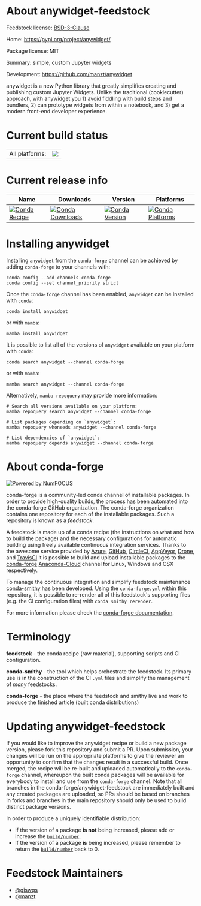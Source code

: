 About anywidget-feedstock
=========================

Feedstock license: [BSD-3-Clause](https://github.com/conda-forge/anywidget-feedstock/blob/main/LICENSE.txt)

Home: https://pypi.org/project/anywidget/

Package license: MIT

Summary: simple, custom Jupyter widgets

Development: https://github.com/manzt/anywidget

anywidget is a new Python library that greatly simplifies creating and publishing
custom Jupyter Widgets. Unlike the traditional (cookiecutter) approach, with
anywidget you 1) avoid fiddling with build steps and bundlers, 2) can prototype
widgets from within a notebook, and 3) get a modern front-end developer experience.


Current build status
====================


<table><tr><td>All platforms:</td>
    <td>
      <a href="https://dev.azure.com/conda-forge/feedstock-builds/_build/latest?definitionId=18500&branchName=main">
        <img src="https://dev.azure.com/conda-forge/feedstock-builds/_apis/build/status/anywidget-feedstock?branchName=main">
      </a>
    </td>
  </tr>
</table>

Current release info
====================

| Name | Downloads | Version | Platforms |
| --- | --- | --- | --- |
| [![Conda Recipe](https://img.shields.io/badge/recipe-anywidget-green.svg)](https://anaconda.org/conda-forge/anywidget) | [![Conda Downloads](https://img.shields.io/conda/dn/conda-forge/anywidget.svg)](https://anaconda.org/conda-forge/anywidget) | [![Conda Version](https://img.shields.io/conda/vn/conda-forge/anywidget.svg)](https://anaconda.org/conda-forge/anywidget) | [![Conda Platforms](https://img.shields.io/conda/pn/conda-forge/anywidget.svg)](https://anaconda.org/conda-forge/anywidget) |

Installing anywidget
====================

Installing `anywidget` from the `conda-forge` channel can be achieved by adding `conda-forge` to your channels with:

```
conda config --add channels conda-forge
conda config --set channel_priority strict
```

Once the `conda-forge` channel has been enabled, `anywidget` can be installed with `conda`:

```
conda install anywidget
```

or with `mamba`:

```
mamba install anywidget
```

It is possible to list all of the versions of `anywidget` available on your platform with `conda`:

```
conda search anywidget --channel conda-forge
```

or with `mamba`:

```
mamba search anywidget --channel conda-forge
```

Alternatively, `mamba repoquery` may provide more information:

```
# Search all versions available on your platform:
mamba repoquery search anywidget --channel conda-forge

# List packages depending on `anywidget`:
mamba repoquery whoneeds anywidget --channel conda-forge

# List dependencies of `anywidget`:
mamba repoquery depends anywidget --channel conda-forge
```


About conda-forge
=================

[![Powered by
NumFOCUS](https://img.shields.io/badge/powered%20by-NumFOCUS-orange.svg?style=flat&colorA=E1523D&colorB=007D8A)](https://numfocus.org)

conda-forge is a community-led conda channel of installable packages.
In order to provide high-quality builds, the process has been automated into the
conda-forge GitHub organization. The conda-forge organization contains one repository
for each of the installable packages. Such a repository is known as a *feedstock*.

A feedstock is made up of a conda recipe (the instructions on what and how to build
the package) and the necessary configurations for automatic building using freely
available continuous integration services. Thanks to the awesome service provided by
[Azure](https://azure.microsoft.com/en-us/services/devops/), [GitHub](https://github.com/),
[CircleCI](https://circleci.com/), [AppVeyor](https://www.appveyor.com/),
[Drone](https://cloud.drone.io/welcome), and [TravisCI](https://travis-ci.com/)
it is possible to build and upload installable packages to the
[conda-forge](https://anaconda.org/conda-forge) [Anaconda-Cloud](https://anaconda.org/)
channel for Linux, Windows and OSX respectively.

To manage the continuous integration and simplify feedstock maintenance
[conda-smithy](https://github.com/conda-forge/conda-smithy) has been developed.
Using the ``conda-forge.yml`` within this repository, it is possible to re-render all of
this feedstock's supporting files (e.g. the CI configuration files) with ``conda smithy rerender``.

For more information please check the [conda-forge documentation](https://conda-forge.org/docs/).

Terminology
===========

**feedstock** - the conda recipe (raw material), supporting scripts and CI configuration.

**conda-smithy** - the tool which helps orchestrate the feedstock.
                   Its primary use is in the construction of the CI ``.yml`` files
                   and simplify the management of *many* feedstocks.

**conda-forge** - the place where the feedstock and smithy live and work to
                  produce the finished article (built conda distributions)


Updating anywidget-feedstock
============================

If you would like to improve the anywidget recipe or build a new
package version, please fork this repository and submit a PR. Upon submission,
your changes will be run on the appropriate platforms to give the reviewer an
opportunity to confirm that the changes result in a successful build. Once
merged, the recipe will be re-built and uploaded automatically to the
`conda-forge` channel, whereupon the built conda packages will be available for
everybody to install and use from the `conda-forge` channel.
Note that all branches in the conda-forge/anywidget-feedstock are
immediately built and any created packages are uploaded, so PRs should be based
on branches in forks and branches in the main repository should only be used to
build distinct package versions.

In order to produce a uniquely identifiable distribution:
 * If the version of a package **is not** being increased, please add or increase
   the [``build/number``](https://docs.conda.io/projects/conda-build/en/latest/resources/define-metadata.html#build-number-and-string).
 * If the version of a package **is** being increased, please remember to return
   the [``build/number``](https://docs.conda.io/projects/conda-build/en/latest/resources/define-metadata.html#build-number-and-string)
   back to 0.

Feedstock Maintainers
=====================

* [@giswqs](https://github.com/giswqs/)
* [@manzt](https://github.com/manzt/)

